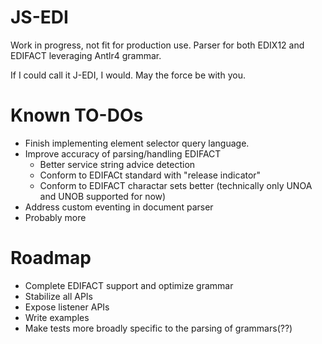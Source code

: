 # JS-EDI

Work in progress, not fit for production use. Parser for both EDIX12 and EDIFACT leveraging Antlr4 grammar.

If I could call it J-EDI, I would. May the force be with you.

# Known TO-DOs

- Finish implementing element selector query language.
- Improve accuracy of parsing/handling EDIFACT
  - Better service string advice detection
  - Conform to EDIFACt standard with "release indicator"
  - Conform to EDIFACT charactar sets better (technically only UNOA and UNOB supported for now)
- Address custom eventing in document parser
- Probably more

# Roadmap
- Complete EDIFACT support and optimize grammar
- Stabilize all APIs
- Expose listener APIs
- Write examples
- Make tests more broadly specific to the parsing of grammars(??)
